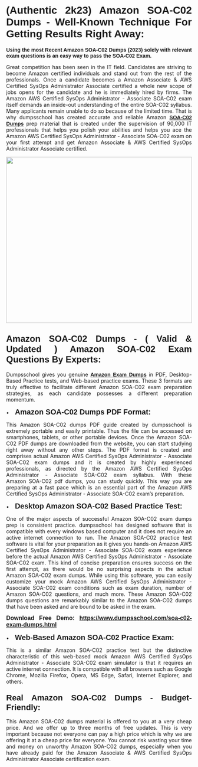 <h1 style="text-align: justify;"><span style="font-family:Verdana,Geneva,sans-serif;"><strong>(Authentic 2k23) Amazon SOA-C02 Dumps - Well-Known Technique For Getting Results Right Away:</strong></span></h1>

<p style="text-align: justify;"><span style="font-family:Verdana,Geneva,sans-serif;"><strong>Using the most Recent Amazon SOA-C02 Dumps (2023) solely with relevant exam questions is an easy way to pass the SOA-C02 Exam.</strong></span></p>

<p style="text-align: justify;">Great competition has been seen in the IT field. Candidates are striving to become Amazon certified individuals and stand out from the rest of the professionals. Once a candidate becomes a Amazon Associate & AWS Certified SysOps Administrator Associate certified a whole new scope of jobs opens for the candidate and he is immediately hired by firms. The Amazon AWS Certified SysOps Administrator - Associate SOA-C02 exam itself demands an inside-out understanding of the entire SOA-C02 syllabus. Many applicants remain unable to do so because of the limited time. That is why dumpsschool has created accurate and reliable Amazon <a href="https://www.dumpsschool.com/soa-c02-exam-dumps.html"><span style="font-family:Verdana,Geneva,sans-serif;"><strong>SOA-C02 Dumps</strong></span></a> prep material that is created under the supervision of 90,000 IT professionals that helps you polish your abilities and helps you ace the Amazon AWS Certified SysOps Administrator - Associate SOA-C02 exam on your first attempt and get Amazon Associate & AWS Certified SysOps Administrator Associate certified.</p>

<p style="text-align: justify;"><a href="https://www.dumpsschool.com/soa-c02-exam-dumps.html"><img alt="" src="https://lh3.googleusercontent.com/pw/AL9nZEXTnx-h3VAwmQ42NpyJBmUK-fANKF8vsH2hymHVf8ycIwJ47iI4Qn_pkCv8nx_DV5UvAc8WAssduHJKtvkHIPf8d8IQFAZC6offZ_lfhXQ5UUBSi1Ff8m31hLznjs03QyiSesC6U3Rcr4jLl4JRY5US=w904-h513-no" style="width: 100%; height: 450px;" /></a></p>

<h2 style="text-align: justify;"><span style="font-family:Verdana,Geneva,sans-serif;"><strong><span style="font-size:24px;">Amazon SOA-C02 Dumps - ( Valid & Updated ) Amazon SOA-C02 Exam Questions By Experts:</span></strong></span></h2>

<p style="text-align: justify;">Dumpsschool gives you genuine <a href="https://www.dumpsschool.com/amazon-braindumps.html"><span style="font-family:Verdana,Geneva,sans-serif;"><strong>Amazon Exam Dumps</strong></span></a> in PDF, Desktop-Based Practice tests, and Web-based practice exams. These 3 formats are truly effective to facilitate different Amazon SOA-C02 exam preparation strategies, as each candidate possesses a different preparation momentum. </p>

<p style="text-align: justify;">•    <span style="font-size:20px;"><span style="font-family:Verdana,Geneva,sans-serif;"><strong>Amazon SOA-C02 Dumps PDF Format:</strong></span></span></p>

<p style="text-align: justify;">This Amazon SOA-C02 dumps PDF guide created by dumpsschool is extremely portable and easily printable. Thus the file can be accessed on smartphones, tablets, or other portable devices. Once the Amazon SOA-C02 PDF dumps are downloaded from the website, you can start studying right away without any other steps. The PDF format is created and comprises actual Amazon AWS Certified SysOps Administrator - Associate SOA-C02 exam dumps and it is created by highly experienced professionals, as directed by the Amazon AWS Certified SysOps Administrator - Associate SOA-C02 exam syllabus. With these Amazon SOA-C02 pdf dumps, you can study quickly. This way you are preparing at a fast pace which is an essential part of the Amazon AWS Certified SysOps Administrator - Associate SOA-C02 exam’s preparation. </p>

<p style="text-align: justify;">•    <span style="font-family:Verdana,Geneva,sans-serif;"><strong><span style="font-size:20px;">Desktop Amazon SOA-C02 Based Practice Test:</span></strong></span></p>

<p style="text-align: justify;">One of the major aspects of successful Amazon SOA-C02 exam dumps prep is consistent practice. dumpsschool has designed software that is compatible with every windows based computer and it does not require an active internet connection to run. The Amazon SOA-C02 practice test software is vital for your preparation as it gives you hands-on Amazon AWS Certified SysOps Administrator - Associate SOA-C02 exam experience before the actual Amazon AWS Certified SysOps Administrator - Associate SOA-C02 exam. This kind of concise preparation ensures success on the first attempt, as there would be no surprising aspects in the actual Amazon SOA-C02 exam dumps. While using this software, you can easily customize your mock Amazon AWS Certified SysOps Administrator - Associate SOA-C02 exam conditions such as exam duration, number of Amazon SOA-C02 questions, and much more. These Amazon SOA-C02 dumps questions are remarkably similar to the Amazon SOA-C02 dumps that have been asked and are bound to be asked in the exam.</p>

<p style="text-align: justify;"><strong><span style="font-size:16px;"><span style="font-family:Verdana,Geneva,sans-serif;">Download Free Demo: </span></span><span style="font-family:Verdana,Geneva,sans-serif;"><span style="font-size:16px;"><a href="https://www.dumpsschool.com/soa-c02-exam-dumps.html">https://www.dumpsschool.com/soa-c02-exam-dumps.html</a></span></span></strong></p>

<p style="text-align: justify;">•    <strong><span style="font-size:20px;"><span style="font-family:Verdana,Geneva,sans-serif;">Web-Based Amazon SOA-C02 Practice Exam:</span></span></strong></p>

<p style="text-align: justify;">This is a similar Amazon SOA-C02 practice test but the distinctive characteristic of this web-based mock Amazon AWS Certified SysOps Administrator - Associate SOA-C02 exam simulator is that it requires an active internet connection. It is compatible with all browsers such as Google Chrome, Mozilla Firefox, Opera, MS Edge, Safari, Internet Explorer, and others.</p>

<h3 style="text-align: justify;"><strong><span style="font-size:22px;"><span style="font-family:Verdana,Geneva,sans-serif;">Real Amazon SOA-C02 Dumps - Budget-Friendly:</span></span></strong></h3>

<p style="text-align: justify;">This Amazon SOA-C02 dumps material is offered to you at a very cheap price. And we offer up to three months of free updates. This is very important because not everyone can pay a high price which is why we are offering it at a cheap price for everyone. You cannot risk wasting your time and money on unworthy Amazon SOA-C02 dumps, especially when you have already paid for the Amazon Associate & AWS Certified SysOps Administrator Associate certification exam.</p>
